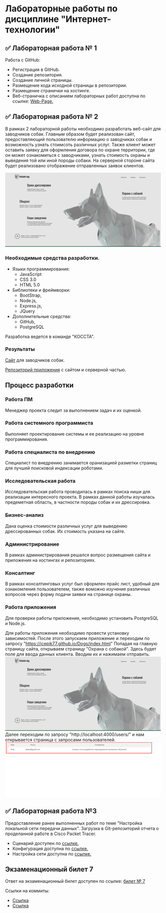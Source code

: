 # Лабораторные работы по дисциплине "Интернет-технологии"

## ✅ Лабораторная работа № 1
Работа с GitHub:

- Регистрация в GitHub.
- Создание репозитория.
- Создание личной страницы.
- Размещение кода исходной страницы в репозитории.
- Размещение странички на хостинге.
- Веб-страничка с описанием лабораторных работ доступна по ссылке: [Web-Page.](https://github.com/icepik77/IT_lab_tech)

## ✅ Лабораторная работа № 2
В рамках 2 лабораторной работы необходимо разработать веб-сайт для заводчиков собак. Главным образом будет реализован сайт, предоставляющий пользователю информацию о заводчиках собак и возможность узнать стоимсоть различных услуг. Также клиент может оставить заявку для оформления договора по охране территории, где он может ознакомиться с заводчиками, узнать стоимость охраны и выведения той или иной породы собаки. На серверной стороне сайта будет реализовано отображение отправленных заявок клиентов.  

![alt text](img/Screenshot_1.png)

### Необходимые средства разработки. 
- Языки программирования:
  - JavaScript
  - CSS 3.0
  - HTML 5.0
 - Библиотеки и фреймворки:
   - BootStrap,
   - Node.js,
   - Express.js,
   - JQuery
 - Дополнительные средства: 
   - GitHub,
   - PostgreSQL
  
  Разработка ведется в команде "КОССТА".

### Результаты
  
[Сайт](https://icepik77.github.io/Dogs/index.html) для заводчиков собак.

[Репозиторий приложения](https://github.com/icepik77/dogServer) с сайтом и серверной частью.

## Процесс разработки

### Работа ПМ
Менеджер проекта следит за выполнением задач и их оценкой.

### Работа системного программиста
Выполняет проектирование системы и ее реализацию на уровне программирования.

### Работа специалиста по внедрению
Специалист по внедрению занимается оранизацией разметки страниц для лучшей поисковой индексации роботами. 

### Исследовательская работа
Исследовательская работа проводилась в рамках поиска ниши для реализации интересного проекта. В рамках данной работы изучалась предеметная область, в частности породы собак и их дрессировка. 

### Бизнес-анализ 
Дана оценка стоимости различных услуг для выведению дрессированных собак. Их стоимость указана на сайте. 

### Администрирование 
В рамках администрирования решался вопрос размещения сайта и приложения на хостингах и репозиториях.

### Консалтинг 
В рамках консалтинговых услуг был оформлен прайс лист, удобный для ознакомления пользователем, также воможно изучение различных вопросов через форму подачи заявки на странице охраны. 

### Работа приложения 

Для проверки работы приложения, необходимо установить PostgreSQL и Node.js.

Для работы приложения необходимо провести установку зависимостей. После этого запускаем приложение и переходим по запросу "https://icepik77.github.io/Dogs/index.html" Попадая на главную страницу сайта, открываем страницу "Охрана с собакой". Здесь будет поле для ввода данных клиента. Вводим их и нажимаем отправить. ![alt text](img/Screenshot_1.png)  Далее переходим по запросу "http://localhost:4000/users/" и нам открывается страница с запросами пользователей. ![alt text](img/bd.png)

## ✅ Лабораторная работа №3
Предоставление ранее выполненных работ по теме "Настройка локальной сети передачи данных".
Загрузка в Git-репозиторий отчета о проделанной работе в Cisco Packet Tracer.
- Сценарий доступен по [ссылке.](https://github.com/icepik77/IT_lab_tech/blob/main/CPT/Сценарий%20%20для%20CPT.pka)
- Конфигурация доступна по [ссылке.](https://github.com/icepik77/IT_lab_tech/blob/main/CPT/Форма%20отчета%20к%20ЛР3.pdf)
- Настройка сети доступна по [ссылке.](https://github.com/icepik77/IT_lab_tech/blob/main/CPT/настройка%20сети.txt)

## Экзаменационный билет 7
Ответ на экзаменационный билет доступен по ссылке: [билет № 7](https://github.com/stankin/inet-2022/wiki/exam07)

Ссылки на коммиты:
 - [Ссылка](https://github.com/stankin/inet-2022/wiki/exam07/e5d2c711318a3f2d47c6c53b4411705cb734f5a0)
 - [Ссылка](https://github.com/stankin/inet-2022/wiki/exam07/8c85403af12277dc5f6430d18b2c5790511c5880)
